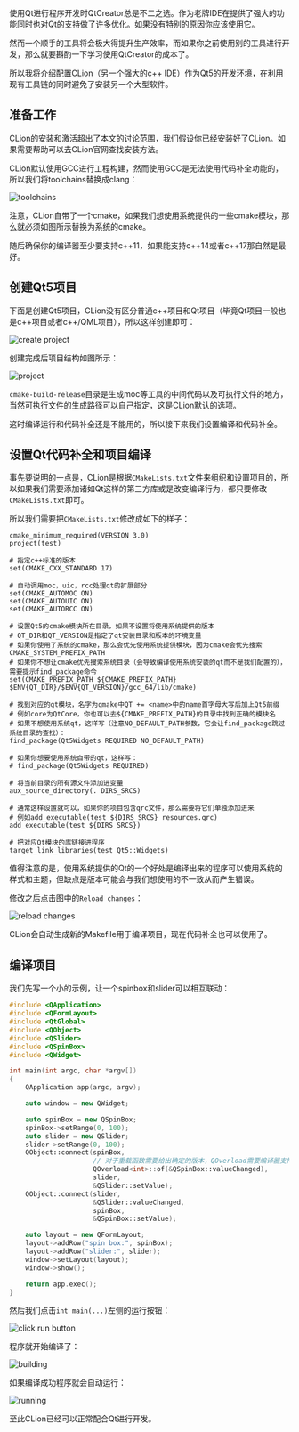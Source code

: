 使用Qt进行程序开发时QtCreator总是不二之选。作为老牌IDE在提供了强大的功能同时也对Qt的支持做了许多优化。如果没有特别的原因你应该使用它。

然而一个顺手的工具将会极大得提升生产效率，而如果你之前使用别的工具进行开发，那么就要斟酌一下学习使用QtCreator的成本了。

所以我将介绍配置CLion（另一个强大的c++ IDE）作为Qt5的开发环境，在利用现有工具链的同时避免了安装另一个大型软件。

## 准备工作

CLion的安装和激活超出了本文的讨论范围，我们假设你已经安装好了CLion。如果需要帮助可以去CLion官网查找安装方法。

CLion默认使用GCC进行工程构建，然而使用GCC是无法使用代码补全功能的，所以我们将toolchains替换成clang：

![toolchains](../../images/clion-settings-qt5/toolchains.png)

注意，CLion自带了一个cmake，如果我们想使用系统提供的一些cmake模块，那么就必须如图所示替换为系统的cmake。

随后确保你的编译器至少要支持c++11，如果能支持c++14或者c++17那自然是最好。

## 创建Qt5项目

下面是创建Qt5项目，CLion没有区分普通c++项目和Qt项目（毕竟Qt项目一般也是c++项目或者c++/QML项目），所以这样创建即可：

![create project](../../images/clion-settings-qt5/create-project.png)

创建完成后项目结构如图所示：

![project](../../images/clion-settings-qt5/proj.png)

`cmake-build-release`目录是生成moc等工具的中间代码以及可执行文件的地方，当然可执行文件的生成路径可以自己指定，这是CLion默认的选项。

这时编译运行和代码补全还是不能用的，所以接下来我们设置编译和代码补全。

## 设置Qt代码补全和项目编译

事先要说明的一点是，CLion是根据`CMakeLists.txt`文件来组织和设置项目的，所以如果我们需要添加诸如Qt这样的第三方库或是改变编译行为，都只要修改`CMakeLists.txt`即可。

所以我们需要把`CMakeLists.txt`修改成如下的样子：

```CMakeLists
cmake_minimum_required(VERSION 3.0)
project(test)

# 指定c++标准的版本
set(CMAKE_CXX_STANDARD 17)

# 自动调用moc，uic，rcc处理qt的扩展部分
set(CMAKE_AUTOMOC ON)
set(CMAKE_AUTOUIC ON)
set(CMAKE_AUTORCC ON)

# 设置Qt5的cmake模块所在目录，如果不设置将使用系统提供的版本
# QT_DIR和QT_VERSION是指定了qt安装目录和版本的环境变量
# 如果你使用了系统的cmake，那么会优先使用系统提供模块，因为cmake会优先搜索CMAKE_SYSTEM_PREFIX_PATH
# 如果你不想让cmake优先搜索系统目录（会导致编译使用系统安装的qt而不是我们配置的），需要提示find_package命令
set(CMAKE_PREFIX_PATH ${CMAKE_PREFIX_PATH} $ENV{QT_DIR}/$ENV{QT_VERSION}/gcc_64/lib/cmake)

# 找到对应的qt模块，名字为qmake中QT += <name>中的name首字母大写后加上Qt5前缀
# 例如core为QtCore，你也可以去${CMAKE_PREFIX_PATH}的目录中找到正确的模块名
# 如果不想使用系统qt，这样写（注意NO_DEFAULT_PATH参数，它会让find_package跳过系统目录的查找）：
find_package(Qt5Widgets REQUIRED NO_DEFAULT_PATH)

# 如果你想要使用系统自带的qt，这样写：
# find_package(Qt5Widgets REQUIRED)

# 将当前目录的所有源文件添加进变量
aux_source_directory(. DIRS_SRCS)

# 通常这样设置就可以，如果你的项目包含qrc文件，那么需要将它们单独添加进来
# 例如add_executable(test ${DIRS_SRCS} resources.qrc)
add_executable(test ${DIRS_SRCS})

# 把对应Qt模块的库链接进程序
target_link_libraries(test Qt5::Widgets)
```

值得注意的是，使用系统提供的Qt的一个好处是编译出来的程序可以使用系统的样式和主题，但缺点是版本可能会与我们想使用的不一致从而产生错误。

修改之后点击图中的`Reload changes`：

![reload changes](../../images/clion-settings-qt5/reloadchanges.png)

CLion会自动生成新的Makefile用于编译项目，现在代码补全也可以使用了。

## 编译项目

我们先写一个小的示例，让一个spinbox和slider可以相互联动：

```c++
#include <QApplication>
#include <QFormLayout>
#include <QtGlobal>
#include <QObject>
#include <QSlider>
#include <QSpinBox>
#include <QWidget>

int main(int argc, char *argv[])
{
    QApplication app(argc, argv);

    auto window = new QWidget;

    auto spinBox = new QSpinBox;
    spinBox->setRange(0, 100);
    auto slider = new QSlider;
    slider->setRange(0, 100);
    QObject::connect(spinBox,
                     // 对于重载函数需要给出确定的版本，QOverload需要编译器支持c++11
                     QOverload<int>::of(&QSpinBox::valueChanged),
                     slider,
                     &QSlider::setValue);
    QObject::connect(slider,
                     &QSlider::valueChanged,
                     spinBox,
                     &QSpinBox::setValue);

    auto layout = new QFormLayout;
    layout->addRow("spin box:", spinBox);
    layout->addRow("slider:", slider);
    window->setLayout(layout);
    window->show();

    return app.exec();
}
```

然后我们点击`int main(...)`左侧的运行按钮：

![click run button](../../images/clion-settings-qt5/button.png)

程序就开始编译了：

![building](../../images/clion-settings-qt5/building.png)

如果编译成功程序就会自动运行：

![running](../../images/clion-settings-qt5/run.png)

至此CLion已经可以正常配合Qt进行开发。
